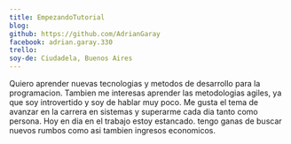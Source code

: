 ```yaml
---
title: EmpezandoTutorial
blog:
github: https://github.com/AdrianGaray
facebook: adrian.garay.330
trello: 
soy-de: Ciudadela, Buenos Aires
---
```


Quiero aprender nuevas tecnologias y metodos de desarrollo para la programacion. 
Tambien me interesas aprender las metodologias agiles, ya que soy introvertido y soy de hablar muy poco. 
Me gusta el tema de avanzar en la carrera en sistemas y superarme cada dia tanto como persona.
Hoy en dia en el trabajo estoy estancado. tengo ganas de buscar nuevos rumbos como asi tambien ingresos economicos.
